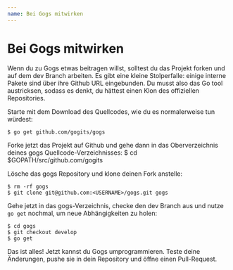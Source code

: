 ```yaml
---
name: Bei Gogs mitwirken
---
```


# Bei Gogs mitwirken

Wenn du zu Gogs etwas beitragen willst, solltest du das Projekt forken und auf dem dev Branch arbeiten.
Es gibt eine kleine Stolperfalle: einige interne Pakete sind über ihre Github URL eingebunden.
Du musst also das Go tool austricksen, sodass es denkt, du hättest einen Klon des offiziellen Repositories.

Starte mit dem Download des Quellcodes, wie du es normalerweise tun würdest:

    $ go get github.com/gogits/gogs

Forke jetzt das Projekt auf Github und gehe dann in das Oberverzeichnis deines gogs Quellcode-Verzeichnisses:
    $ cd $GOPATH/src/github.com/gogits

Lösche das gogs Repository und klone deinen Fork anstelle:

    $ rm -rf gogs
    $ git clone git@github.com:<USERNAME>/gogs.git gogs

Gehe jetzt in das gogs-Verzeichnis, checke den dev Branch aus und nutze `go get` nochmal, um neue Abhängigkeiten zu holen:

    $ cd gogs
    $ git checkout develop
    $ go get

Das ist alles! Jetzt kannst du Gogs umprogrammieren. Teste deine Änderungen, pushe sie in dein Repository und öffne einen Pull-Request.
